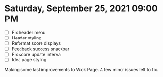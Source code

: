# Saturday, September 25, 2021 09:00 PM
- [ ] Fix header menu
- [ ] Header styling
- [ ] Reformat score displays
- [ ] Feedback success snackbar
- [ ] Fix score update interval
- [ ] Idea page styling

Making some last improvements to Wick Page. A few minor issues left to fix.
